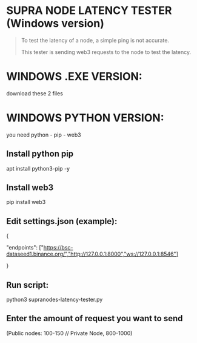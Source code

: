 # SUPRA NODE LATENCY TESTER (Windows version)

>To test the latency of a node, a simple ping is not accurate.
>
>This tester is sending web3 requests to the node to test the latency. 


# WINDOWS .EXE VERSION:
download these 2 files


# WINDOWS PYTHON VERSION:
you need python - pip - web3

## Install python pip
apt install python3-pip -y

## Install web3
pip install web3

## Edit settings.json (example):
{

"endpoints": ["https://bsc-dataseed1.binance.org/","http://127.0.0.1:8000","ws://127.0.0.1:8546"]

}

## Run script:
python3 supranodes-latency-tester.py

## Enter the amount of request you want to send
(Public nodes: 100-150 // Private Node, 800-1000)

